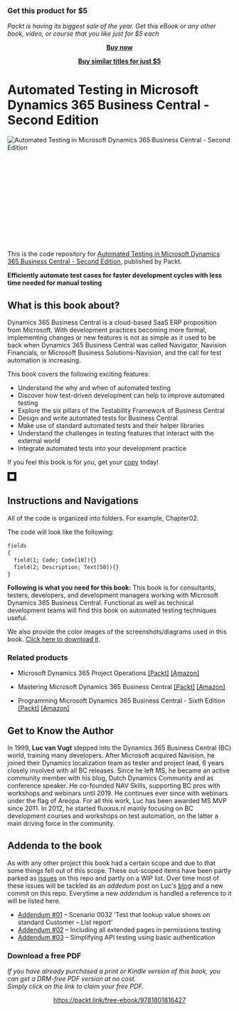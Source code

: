 
### Get this product for $5

<i>Packt is having its biggest sale of the year. Get this eBook or any other book, video, or course that you like just for $5 each</i>


<b><p align='center'>[Buy now](https://packt.link/9781801816427)</p></b>


<b><p align='center'>[Buy similar titles for just $5](https://subscription.packtpub.com/search)</p></b>


# Automated Testing in Microsoft Dynamics 365 Business Central - Second Edition

<a href="https://www.packtpub.com/product/automated-testing-in-microsoft-dynamics-365-business-central-second-edition/9781801816427?utm_source=github&utm_medium=repository&utm_campaign=9781801816427"><img src="https://static.packt-cdn.com/products/9781801816427/cover/smaller" alt="Automated Testing in Microsoft Dynamics 365 Business Central - Second Edition" height="256px" align="right"></a>

This is the code repository for [Automated Testing in Microsoft Dynamics 365 Business Central - Second Edition](https://www.packtpub.com/product/automated-testing-in-microsoft-dynamics-365-business-central-second-edition/9781801816427?utm_source=github&utm_medium=repository&utm_campaign=9781801816427), published by Packt.

**Efficiently automate test cases for faster development cycles with less time needed for manual testing**

## What is this book about?
Dynamics 365 Business Central is a cloud-based SaaS ERP proposition from Microsoft. With development practices becoming more formal, implementing changes or new features is not as simple as it used to be back when Dynamics 365 Business Central was called Navigator, Navision Financials, or Microsoft Business Solutions-Navision, and the call for test automation is increasing. 

This book covers the following exciting features:
* Understand the why and when of automated testing
* Discover how test-driven development can help to improve automated testing
* Explore the six pillars of the Testability Framework of Business Central
* Design and write automated tests for Business Central
* Make use of standard automated tests and their helper libraries
* Understand the challenges in testing features that interact with the external world
* Integrate automated tests into your development practice

If you feel this book is for you, get your [copy](https://www.amazon.com/dp/1801816425) today!

<a href="https://www.packtpub.com/?utm_source=github&utm_medium=banner&utm_campaign=GitHubBanner"><img src="https://raw.githubusercontent.com/PacktPublishing/GitHub/master/GitHub.png" 
alt="https://www.packtpub.com/" border="5" /></a>

## Instructions and Navigations
All of the code is organized into folders. For example, Chapter02.

The code will look like the following:
```
fields
{
  field(1; Code; Code[10]){}
  field(2; Description; Text[50]){}
}
```

**Following is what you need for this book:**
This book is for consultants, testers, developers, and development managers working with Microsoft Dynamics 365 Business Central. Functional as well as technical development teams will find this book on automated testing techniques useful.

We also provide the color images of the screenshots/diagrams used in this book. [Click here to download it](https://github.com/PacktPublishing/Automated-Testing-in-Microsoft-Dynamics-365-Business-Central-Second-Edition/tree/main/Graphics/).

### Related products
* Microsoft Dynamics 365 Project Operations [[Packt]](https://www.packtpub.com/product/microsoft-dynamics-365-project-operations/9781801072076?utm_source=github&utm_medium=repository&utm_campaign=9781801072076) [[Amazon]](https://www.amazon.com/dp/1801072078)

* Mastering Microsoft Dynamics 365 Business Central [[Packt]](https://www.packtpub.com/product/mastering-microsoft-dynamics-365-business-central/9781789951257?utm_source=github&utm_medium=repository&utm_campaign=9781789951257) [[Amazon]](https://www.amazon.com/dp/1789951259)

* Programming Microsoft Dynamics 365 Business Central - Sixth Edition [[Packt]](https://www.packtpub.com/product/programming-microsoft-dynamics-365-business-central-sixth-edition/9781789137798?utm_source=github&utm_medium=repository&utm_campaign=9781789137798) [[Amazon]](https://www.amazon.com/dp/1789137799)

## Get to Know the Author

In 1999, **Luc van Vugt** stepped into the Dynamics 365 Business Central (BC) world, training many developers. After Microsoft acquired Navision, he joined their Dynamics localization team as tester and project lead, 6 years closely involved with all BC releases. Since he left MS, he became an active community member with his blog, Dutch Dynamics Community and as conference speaker. He co-founded NAV Skills, supporting BC pros with workshops and webinars until 2019. He continues ever since with webinars under the flag of Areopa. For all this work, Luc has been awarded MS MVP since 2011. In 2012, he started fluxxus.nl mainly focusing on BC development courses and workshops on test automation, on the latter a main driving force in the community.

## Addenda to the book

As with any other project this book had a certain scope and due to that some things fell out of this scope. These out-scoped items have been partly parked as [issues](https://github.com/PacktPublishing/Automated-Testing-in-Microsoft-Dynamics-365-Business-Central-Second-Edition/issues) on this repo and partly on a WIP list. Over time most of these issues will be tackled as an _addedum_ post on Luc's [blog](https://fluxxus.nl) and a new commit on this repo. Everytime a new _addendum_ is handled a reference to it will be listed here.

- [Addendum #01](https://www.fluxxus.nl/index.php/bc/addendum-01-scenario-0032-test-that-lookup-value-shows-on-standard-customer-list-report/) – Scenario 0032 ‘Test that lookup value shows on standard Customer – List report’
- [Addendum #02](https://www.fluxxus.nl/index.php/bc/addendum-02-including-all-extended-pages-in-permissions-testing/) – Including all extended pages in permissions testing
- [Addendum #03](https://www.fluxxus.nl/index.php/bc/addendum-03-simplifying-api-testing-using-basic-authentication/) – Simplifying API testing using basic authentication
### Download a free PDF

 <i>If you have already purchased a print or Kindle version of this book, you can get a DRM-free PDF version at no cost.<br>Simply click on the link to claim your free PDF.</i>
<p align="center"> <a href="https://packt.link/free-ebook/9781801816427">https://packt.link/free-ebook/9781801816427 </a> </p>
